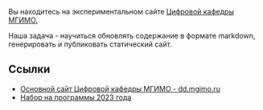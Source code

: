 Вы находитесь на экспериментальном сайте [Цифровой кафедры МГИМО.][dd]

Наша задача - научиться обновлять содержание в формате markdown,
генерировать и публиковать статический сайт.

## Ссылки

- [Основной сайт Цифровой кафедры МГИМО - dd.mgimo.ru][dd]
- [Набор на программы 2023 года](https://mgimo.ru/about/news/announce/digital-dep-2023/)

[dd]: https://dd.mgimo.ru/
